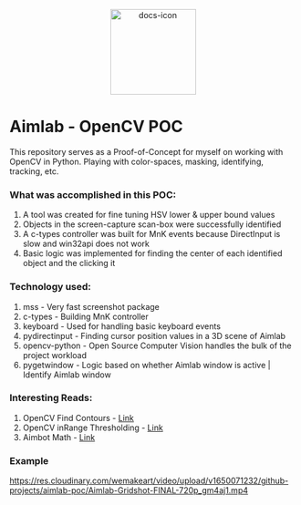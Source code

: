 <p align="center">
<img src="https://res.cloudinary.com/wemakeart/image/upload/v1650072158/github-projects/aimlab-poc/aimlab-poc-bot_dietko.png" width=150px height="150px"  alt="docs-icon"/>
</p>

# Aimlab - OpenCV POC

This repository serves as a Proof-of-Concept for myself on working with OpenCV in Python. Playing with color-spaces, masking, identifying, tracking, etc.

### What was accomplished in this POC:

1. A tool was created for fine tuning HSV lower & upper bound values
2. Objects in the screen-capture scan-box were successfully identified
3. A c-types controller was built for MnK events because DirectInput is slow and win32api does not work
4. Basic logic was implemented for finding the center of each identified object and the clicking it

### Technology used:

1. mss - Very fast screenshot package
2. c-types - Building MnK controller
3. keyboard - Used for handling basic keyboard events
4. pydirectinput - Finding cursor position values in a 3D scene of Aimlab
5. opencv-python - Open Source Computer Vision handles the bulk of the project workload
6. pygetwindow - Logic based on whether Aimlab window is active | Identify Aimlab window

### Interesting Reads:

1. OpenCV Find Contours - [Link](https://docs.opencv.org/4.x/df/d0d/tutorial_find_contours.html)
2. OpenCV inRange Thresholding - [Link](https://docs.opencv.org/3.4/da/d97/tutorial_threshold_inRange.html)
3. Aimbot Math - [Link](https://www.unknowncheats.me/forum/counterstrike-global-offensive/137492-math-behind-hack-1-coding-better-aimbot-stop-using-calcangle.html)

### Example

https://res.cloudinary.com/wemakeart/video/upload/v1650071232/github-projects/aimlab-poc/Aimlab-Gridshot-FINAL-720p_gm4aj1.mp4
